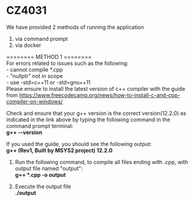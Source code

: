 # CZ4031

We have provided 2 methods of running the application
1) via command prompt
2) via docker

======== METHOD 1 ========  
For errors related to issues such as the following:  
    - cannot compile *.cpp  
    - "nullptr" not in scope  
    - use -std=c++11 or -std=gnu++11  
Please ensure to install the latest version of c++ compiler with the guide from https://www.freecodecamp.org/news/how-to-install-c-and-cpp-compiler-on-windows/

Check and ensure that your g++ version is the correct version(12.2.0) as indicated in the link above by typing the following command
in the command prompt terminal:  
<b>g++ --version</b>

If you used the guide, you should see the following output:  
<b>g++ (Rev1, Built by MSYS2 project) 12.2.0</b>

1. Run the following command, to compile all files ending with .cpp, with output file named "output":   
<b>g++ *.cpp -o output</b>  
  
2. Execute the output file  
<b>./output</b>  